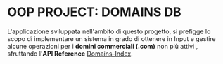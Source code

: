 # OOP PROJECT: DOMAINS DB
L'applicazione sviluppata nell'ambito di questo progetto, si prefigge lo scopo di implementare un sistema in grado di ottenere in Input e gestire alcune operazioni per i **domini commerciali (.com)** non più attivi , sfruttando l'**API Reference** [Domains-Index](https://api.domainsdb.info/v1/ "Domains-Index").
